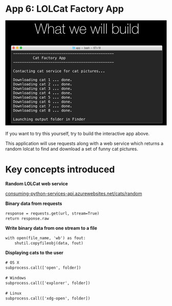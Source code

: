# App 6: LOLCat Factory App

![image](app-6-screenshot.png)

If you want to try this yourself, try to build the interactive app above. 

This application will use requests along with a web service which returns a random lolcat to find and download a set of funny cat pictures. 

Key concepts introduced
=================

**Random LOLCat web service**

[consuming-python-services-api.azurewebsites.net/cats/random](http://consuming-python-services-api.azurewebsites.net/cats/random)

**Binary data from requests**

    response = requests.get(url, stream=True)
    return response.raw

**Write binary data from one stream to a file**

    with open(file_name, 'wb') as fout:
        shutil.copyfileobj(data, fout)

**Displaying cats to the user**

    # OS X
    subprocess.call(['open', folder])
    
    # Windows
    subprocess.call(['explorer', folder])
    
    # Linux
    subprocess.call(['xdg-open', folder])